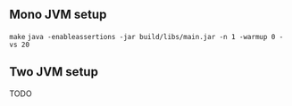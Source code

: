 ## Mono JVM setup
```make```
```java -enableassertions -jar build/libs/main.jar -n 1 -warmup 0 -vs 20```

## Two JVM setup

TODO